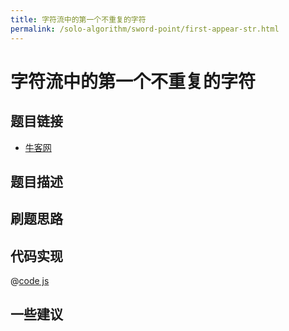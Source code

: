 ```yaml
---
title: 字符流中的第一个不重复的字符
permalink: /solo-algorithm/sword-point/first-appear-str.html
---
```


# 字符流中的第一个不重复的字符

## 题目链接

- [牛客网]()

## 题目描述

## 刷题思路

## 代码实现

@[code js](@algorithm/sword-point/栈队列堆/firstAppearingOnce.js)

## 一些建议

